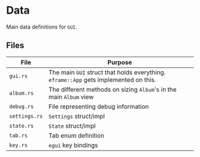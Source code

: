 # Data
Main data definitions for `GUI`.

## Files
| File          | Purpose |
|---------------|---------|
| `gui.rs`      | The main `GUI` struct that holds everything. `eframe::App` gets implemented on this. 
| `album.rs`    | The different methods on sizing `Album`'s in the main `Album` view
| `debug.rs`    | File representing debug information
| `settings.rs` | `Settings` struct/impl
| `state.rs`    | `State` struct/impl
| `tab.rs`      | Tab enum definition
| `key.rs`      | `egui` key bindings
